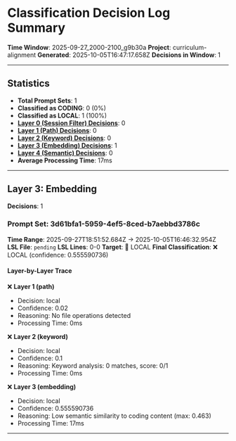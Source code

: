# Classification Decision Log Summary

**Time Window**: 2025-09-27_2000-2100_g9b30a
**Project**: curriculum-alignment
**Generated**: 2025-10-05T16:47:17.658Z
**Decisions in Window**: 1

---

## Statistics

- **Total Prompt Sets**: 1
- **Classified as CODING**: 0 (0%)
- **Classified as LOCAL**: 1 (100%)
- **[Layer 0 (Session Filter) Decisions](#layer-0-session-filter)**: 0
- **[Layer 1 (Path) Decisions](#layer-1-path)**: 0
- **[Layer 2 (Keyword) Decisions](#layer-2-keyword)**: 0
- **[Layer 3 (Embedding) Decisions](#layer-3-embedding)**: 1
- **[Layer 4 (Semantic) Decisions](#layer-4-semantic)**: 0
- **Average Processing Time**: 17ms

---

## Layer 3: Embedding

**Decisions**: 1

### Prompt Set: 3d61bfa1-5959-4ef5-8ced-b7aebbd3786c

**Time Range**: 2025-09-27T18:51:52.684Z → 2025-10-05T16:46:32.954Z
**LSL File**: `pending`
**LSL Lines**: 0-0
**Target**: 📍 LOCAL
**Final Classification**: ❌ LOCAL (confidence: 0.555590736)

#### Layer-by-Layer Trace

❌ **Layer 1 (path)**
- Decision: local
- Confidence: 0.02
- Reasoning: No file operations detected
- Processing Time: 0ms

❌ **Layer 2 (keyword)**
- Decision: local
- Confidence: 0.1
- Reasoning: Keyword analysis: 0 matches, score: 0/1
- Processing Time: 0ms

❌ **Layer 3 (embedding)**
- Decision: local
- Confidence: 0.555590736
- Reasoning: Low semantic similarity to coding content (max: 0.463)
- Processing Time: 17ms

---

